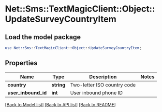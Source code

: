 # Net::Sms::TextMagicClient::Object::UpdateSurveyCountryItem

## Load the model package
```perl
use Net::Sms::TextMagicClient::Object::UpdateSurveyCountryItem;
```

## Properties
Name | Type | Description | Notes
------------ | ------------- | ------------- | -------------
**country** | **string** | Two-letter ISO country code | 
**user_inbound_id** | **int** | User inbound phone ID | 

[[Back to Model list]](../README.md#documentation-for-models) [[Back to API list]](../README.md#documentation-for-api-endpoints) [[Back to README]](../README.md)


